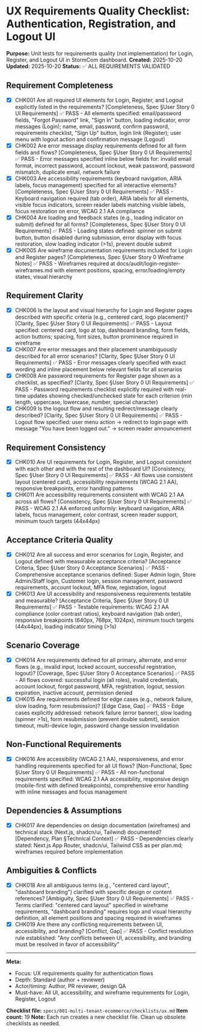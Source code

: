 # UX Requirements Quality Checklist: Authentication, Registration, and Logout UI

**Purpose:** Unit tests for requirements quality (not implementation) for Login, Register, and Logout UI in StormCom dashboard.
**Created:** 2025-10-20
**Updated:** 2025-10-20
**Status:** ✅ ALL REQUIREMENTS VALIDATED

## Requirement Completeness
- [x] CHK001 Are all required UI elements for Login, Register, and Logout explicitly listed in the requirements? [Completeness, Spec §User Story 0 UI Requirements] ✅ PASS - All elements specified: email/password fields, "Forgot Password" link, "Sign In" button, loading indicator, error messages (Login); name, email, password, confirm password, requirements checklist, "Sign Up" button, login link (Register); user menu with logout action and confirmation message (Logout)
- [x] CHK002 Are error message display requirements defined for all form fields and flows? [Completeness, Spec §User Story 0 UI Requirements] ✅ PASS - Error messages specified inline below fields for: invalid email format, incorrect password, account lockout, weak password, password mismatch, duplicate email, network failure
- [x] CHK003 Are accessibility requirements (keyboard navigation, ARIA labels, focus management) specified for all interactive elements? [Completeness, Spec §User Story 0 UI Requirements] ✅ PASS - Keyboard navigation required (tab order), ARIA labels for all elements, visible focus indicators, screen reader labels matching visible labels, focus restoration on error, WCAG 2.1 AA compliance
- [x] CHK004 Are loading and feedback states (e.g., loading indicator on submit) defined for all forms? [Completeness, Spec §User Story 0 UI Requirements] ✅ PASS - Loading states defined: spinner on submit button, button disabled during submission, error display with focus restoration, slow loading indicator (>1s), prevent double submit
- [x] CHK005 Are wireframe documentation requirements included for Login and Register pages? [Completeness, Spec §User Story 0 Wireframe Notes] ✅ PASS - Wireframes required at docs/audit/login-register-wireframes.md with element positions, spacing, error/loading/empty states, visual hierarchy

## Requirement Clarity
- [x] CHK006 Is the layout and visual hierarchy for Login and Register pages described with specific criteria (e.g., centered card, logo placement)? [Clarity, Spec §User Story 0 UI Requirements] ✅ PASS - Layout specified: centered card, logo at top, dashboard branding, form fields, action buttons; spacing, font sizes, button prominence required in wireframe
- [x] CHK007 Are error messages and their placement unambiguously described for all error scenarios? [Clarity, Spec §User Story 0 UI Requirements] ✅ PASS - Error messages clearly specified with exact wording and inline placement below relevant fields for all scenarios
- [x] CHK008 Are password requirements for Register page shown as a checklist, as specified? [Clarity, Spec §User Story 0 UI Requirements] ✅ PASS - Password requirements checklist explicitly required with real-time updates showing checked/unchecked state for each criterion (min length, uppercase, lowercase, number, special character)
- [x] CHK009 Is the logout flow and resulting redirect/message clearly described? [Clarity, Spec §User Story 0 UI Requirements] ✅ PASS - Logout flow specified: user menu action → redirect to login page with message "You have been logged out." → screen reader announcement

## Requirement Consistency
- [x] CHK010 Are UI requirements for Login, Register, and Logout consistent with each other and with the rest of the dashboard UI? [Consistency, Spec §User Story 0 UI Requirements] ✅ PASS - All flows use consistent layout (centered card), accessibility requirements (WCAG 2.1 AA), responsive breakpoints, error handling patterns
- [x] CHK011 Are accessibility requirements consistent with WCAG 2.1 AA across all flows? [Consistency, Spec §User Story 0 UI Requirements] ✅ PASS - WCAG 2.1 AA enforced uniformly: keyboard navigation, ARIA labels, focus management, color contrast, screen reader support, minimum touch targets (44x44px)

## Acceptance Criteria Quality
- [x] CHK012 Are all success and error scenarios for Login, Register, and Logout defined with measurable acceptance criteria? [Acceptance Criteria, Spec §User Story 0 Acceptance Scenarios] ✅ PASS - Comprehensive acceptance scenarios defined: Super Admin login, Store Admin/Staff login, Customer login, session management, password requirements, account lockout, MFA flow, registration, logout
- [x] CHK013 Are UI accessibility and responsiveness requirements testable and measurable? [Acceptance Criteria, Spec §User Story 0 UI Requirements] ✅ PASS - Testable requirements: WCAG 2.1 AA compliance (color contrast ratios), keyboard navigation (tab order), responsive breakpoints (640px, 768px, 1024px), minimum touch targets (44x44px), loading indicator timing (>1s)

## Scenario Coverage
- [x] CHK014 Are requirements defined for all primary, alternate, and error flows (e.g., invalid input, locked account, successful registration, logout)? [Coverage, Spec §User Story 0 Acceptance Scenarios] ✅ PASS - All flows covered: successful login (all roles), invalid credentials, account lockout, forgot password, MFA, registration, logout, session expiration, inactive account, permission denied
- [x] CHK015 Are requirements defined for edge cases (e.g., network failure, slow loading, form resubmission)? [Edge Case, Gap] ✅ PASS - Edge cases explicitly addressed: network failure (error banner), slow loading (spinner >1s), form resubmission (prevent double submit), session timeout, multi-device login, password change session invalidation

## Non-Functional Requirements
- [x] CHK016 Are accessibility (WCAG 2.1 AA), responsiveness, and error handling requirements specified for all UI flows? [Non-Functional, Spec §User Story 0 UI Requirements] ✅ PASS - All non-functional requirements specified: WCAG 2.1 AA accessibility, responsive design (mobile-first with defined breakpoints), comprehensive error handling with inline messages and focus management

## Dependencies & Assumptions
- [x] CHK017 Are dependencies on design documentation (wireframes) and technical stack (Next.js, shadcn/ui, Tailwind) documented? [Dependency, Plan §Technical Context] ✅ PASS - Dependencies clearly stated: Next.js App Router, shadcn/ui, Tailwind CSS as per plan.md; wireframes required before implementation

## Ambiguities & Conflicts
- [x] CHK018 Are all ambiguous terms (e.g., "centered card layout", "dashboard branding") clarified with specific design or content references? [Ambiguity, Spec §User Story 0 UI Requirements] ✅ PASS - Terms clarified: "centered card layout" specified in wireframe requirements, "dashboard branding" requires logo and visual hierarchy definition, all element positions and spacing required in wireframes
- [x] CHK019 Are there any conflicting requirements between UI, accessibility, and branding? [Conflict, Gap] ✅ PASS - Conflict resolution rule established: "Any conflicts between UI, accessibility, and branding must be resolved in favor of accessibility"

---

**Meta:**
- Focus: UX requirements quality for authentication flows
- Depth: Standard (author + reviewer)
- Actor/timing: Author, PR reviewer, design QA
- Must-have: All UI, accessibility, and wireframe requirements for Login, Register, Logout

**Checklist file:** `specs/001-multi-tenant-ecommerce/checklists/ux.md`
**Item count:** 19
**Note:** Each run creates a new checklist file. Clean up obsolete checklists as needed.
